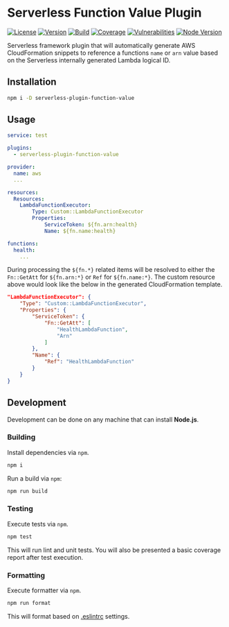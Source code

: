 # Serverless Function Value Plugin

[![License][License Badge]](LICENSE)
[![Version][Version Badge]][Version Package]
[![Build][CI Badge]][CI Workflow]
[![Coverage][Coverage Badge]][Coverage Report]
[![Vulnerabilities][Vulnerabilities Badge]][Vulnerabilities Report]
[![Node Version][Node Version Badge]](package.json#L35)

Serverless framework plugin that will automatically generate AWS CloudFormation
snippets to reference a functions `name` or `arn` value based on the Serverless
internally generated Lambda logical ID.

## Installation

```bash
npm i -D serverless-plugin-function-value
```

## Usage

```yaml
service: test

plugins:
  - serverless-plugin-function-value

provider:
  name: aws
  ...

resources:
  Resources:
    LambdaFunctionExecutor:
        Type: Custom::LambdaFunctionExecutor
        Properties:
            ServiceToken: ${fn.arn:health}
            Name: ${fn.name:health}

functions:
  health:
    ...
```

During processing the `${fn.*}` related items will be resolved to either the
`Fn::GetAtt` for `${fn.arn:*}` or `Ref` for `${fn.name:*}`. The custom resource
above would look like the below in the generated CloudFormation template.

```json
"LambdaFunctionExecutor": {
    "Type": "Custom::LambdaFunctionExecutor",
    "Properties": {
        "ServiceToken": {
            "Fn::GetAtt": [
                "HealthLambdaFunction",
                "Arn"
            ]
        },
        "Name": {
            "Ref": "HealthLambdaFunction"
        }
    }
}
```

## Development

Development can be done on any machine that can install **Node.js**.

### Building

Install dependencies via `npm`.

```bash
npm i
```

Run a build via `npm`:

```bash
npm run build
```

### Testing

Execute tests via `npm`.

```bash
npm test
```

This will run lint and unit tests. You will also be presented a basic coverage
report after test execution.

### Formatting

Execute formatter via `npm`.

```bash
npm run format
```

This will format based on [.eslintrc](.eslintrc) settings.

<!-- links -->
[License Badge]: https://img.shields.io/github/license/devpow112/serverless-plugin-function-value
[Version Badge]: https://img.shields.io/npm/v/serverless-plugin-function-value
[Version Package]: https://www.npmjs.com/serverless-plugin-function-value
[Node Version Badge]: https://img.shields.io/node/v/serverless-plugin-function-value
[CI Badge]: https://github.com/devpow112/serverless-plugin-function-value/workflows/build/badge.svg?branch=main
[CI Workflow]: https://github.com/devpow112/serverless-plugin-function-value/actions?query=workflow%3Abuild+branch%3Amain
[Coverage Badge]: https://coveralls.io/repos/github/devpow112/serverless-plugin-function-value/badge.svg?branch=main
[Coverage Report]: https://coveralls.io/github/devpow112/serverless-plugin-function-value?branch=main
[Vulnerabilities Badge]: https://snyk.io/test/github/devpow112/serverless-plugin-function-value/badge.svg
[Vulnerabilities Report]: https://snyk.io/test/github/devpow112/serverless-plugin-function-value
